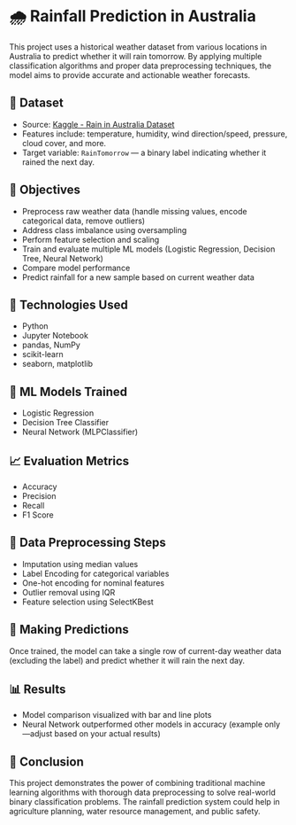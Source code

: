 # 🌧️ Rainfall Prediction in Australia

This project uses a historical weather dataset from various locations in Australia to predict whether it will rain tomorrow. By applying multiple classification algorithms and proper data preprocessing techniques, the model aims to provide accurate and actionable weather forecasts.

## 📂 Dataset

- Source: [Kaggle - Rain in Australia Dataset](https://www.kaggle.com/jsphyg/weather-dataset-rattle-package)
- Features include: temperature, humidity, wind direction/speed, pressure, cloud cover, and more.
- Target variable: `RainTomorrow` — a binary label indicating whether it rained the next day.

## 📌 Objectives

- Preprocess raw weather data (handle missing values, encode categorical data, remove outliers)
- Address class imbalance using oversampling
- Perform feature selection and scaling
- Train and evaluate multiple ML models (Logistic Regression, Decision Tree, Neural Network)
- Compare model performance
- Predict rainfall for a new sample based on current weather data

## 🧪 Technologies Used

- Python
- Jupyter Notebook
- pandas, NumPy
- scikit-learn
- seaborn, matplotlib

## 🧰 ML Models Trained

- Logistic Regression
- Decision Tree Classifier
- Neural Network (MLPClassifier)

## 📈 Evaluation Metrics

- Accuracy
- Precision
- Recall
- F1 Score

## 🧼 Data Preprocessing Steps

- Imputation using median values
- Label Encoding for categorical variables
- One-hot encoding for nominal features
- Outlier removal using IQR
- Feature selection using SelectKBest

## 🔮 Making Predictions

Once trained, the model can take a single row of current-day weather data (excluding the label) and predict whether it will rain the next day.

## 📊 Results

- Model comparison visualized with bar and line plots
- Neural Network outperformed other models in accuracy (example only—adjust based on your actual results)

## 📎 Conclusion

This project demonstrates the power of combining traditional machine learning algorithms with thorough data preprocessing to solve real-world binary classification problems. The rainfall prediction system could help in agriculture planning, water resource management, and public safety.


